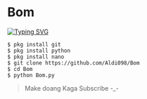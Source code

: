 # Bom
[![Typing SVG](https://readme-typing-svg.herokuapp.com?color=%2336BCF7&lines=Spam+Sms+Dan+Call+Terbaru)](https://git.io/typing-svg)

```
$ pkg install git
$ pkg install python
$ pkg install nano
$ git clone https://github.com/Aldi098/Bom
$ cd Bom
$ python Bom.py
```

> Make doang Kaga Subscribe -_-
